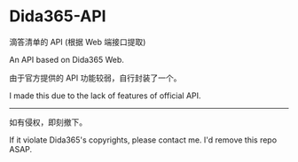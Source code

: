 # Dida365-API

滴答清单的 API (根据 Web 端接口提取)

An API based on Dida365 Web.

由于官方提供的 API 功能较弱，自行封装了一个。

I made this due to the lack of features of official API.

---

如有侵权，即刻撤下。

If it violate Dida365's copyrights, please contact me. I'd remove this repo ASAP.
